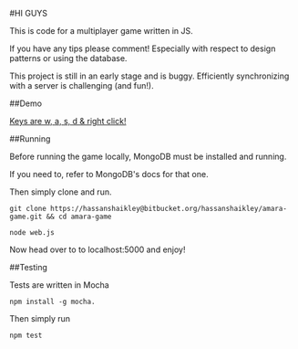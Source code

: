 #HI GUYS

This is code for a multiplayer game written in JS. 

If you have any tips please comment! Especially with respect to design patterns or using the database.

This project is still in an early stage and is buggy. Efficiently synchronizing with a server is challenging (and fun!).

##Demo

[Keys are w, a, s, d & right click! ](http://amara-staging.herokuapp.com )

##Running

Before running the game locally, MongoDB must be installed and running.

If you need to, refer to MongoDB's docs for that one.  

Then simply clone and run.

    git clone https://hassanshaikley@bitbucket.org/hassanshaikley/amara-game.git && cd amara-game

    node web.js

Now head over to to localhost:5000 and enjoy!

##Testing

Tests are written in Mocha

    npm install -g mocha.

Then simply run

    npm test
